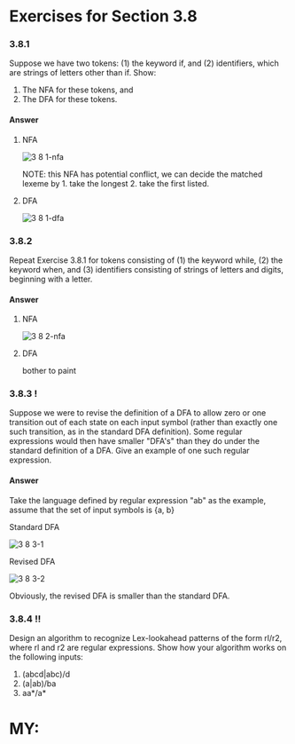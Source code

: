 # Exercises for Section 3.8

### 3.8.1

Suppose we have two tokens: (1) the keyword if, and (2)
id­entifiers, which are strings of letters other than if. Show:

1. The NFA for these tokens, and
1. The DFA for these tokens.

#### Answer

1. NFA

    ![3 8 1-nfa](https://f.cloud.github.com/assets/340282/448499/c5cb2ba0-b248-11e2-94f4-90d117eabdfd.gif)
    
    NOTE: this NFA has potential conflict, we can decide the matched lexeme by 1. take the longest 2. take the first listed.

2. DFA

    ![3 8 1-dfa](https://f.cloud.github.com/assets/340282/448502/cb3623ba-b248-11e2-8397-d15e14def501.gif)


### 3.8.2

Repeat Exercise 3.8.1 for tokens consisting of (1) the keyword
while, (2) the keyword when, and (3) identifiers consisting of strings of letters
and digits, beginning with a letter.

#### Answer

1. NFA

    ![3 8 2-nfa](https://f.cloud.github.com/assets/340282/448535/182bd758-b24b-11e2-8375-454b3a9dc812.gif)

2. DFA

    bother to paint

### 3.8.3 !

Suppose we were to revise the definition of a DFA to allow
zero or one transition out of each state on each input symbol (rather than
exactly one such transition, as in the standard DFA definition). Some regular
expressions would then have smaller "DFA's" than they do under the standard
definition of a DFA. Give an example of one such regular expression.

#### Answer

Take the language defined by regular expression "ab" as the example, assume that the set of input symbols is {a, b} 

Standard DFA

![3 8 3-1](https://f.cloud.github.com/assets/340282/451932/881521e6-b2c3-11e2-935c-0a6c8177ad87.gif)


Revised DFA

![3 8 3-2](https://f.cloud.github.com/assets/340282/448895/11fa403a-b260-11e2-9f30-f6c2b6c72539.gif)

Obviously, the revised DFA is smaller than the standard DFA.

### 3.8.4 !!

Design an algorithm to recognize Lex-lookahead patterns of
the form rl/r2, where rl and r2 are regular expressions. Show how your
algo­rithm works on the following inputs:

1. (abcd|abc)/d
2. (a|ab)/ba
3. aa\*/a\*

# MY:
